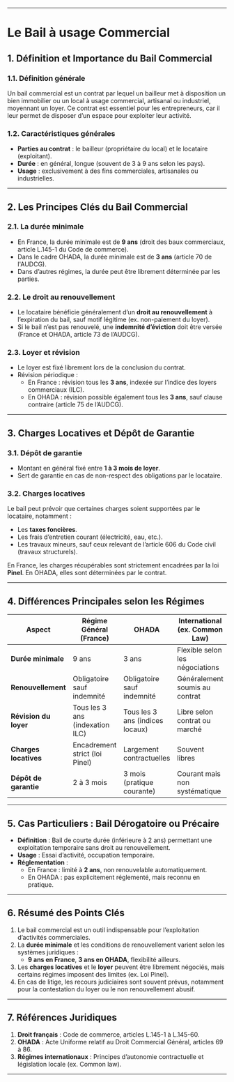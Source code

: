 
---
# Le Bail à usage Commercial 



## 1. Définition et Importance du Bail Commercial

### 1.1. Définition générale

Un bail commercial est un contrat par lequel un bailleur met à disposition un bien immobilier ou un local à usage commercial, artisanal ou industriel, moyennant un loyer. Ce contrat est essentiel pour les entrepreneurs, car il leur permet de disposer d’un espace pour exploiter leur activité.

### 1.2. Caractéristiques générales

- **Parties au contrat** : le bailleur (propriétaire du local) et le locataire (exploitant).
- **Durée** : en général, longue (souvent de 3 à 9 ans selon les pays).
- **Usage** : exclusivement à des fins commerciales, artisanales ou industrielles.

---

## 2. Les Principes Clés du Bail Commercial

### 2.1. La durée minimale

- En France, la durée minimale est de **9 ans** (droit des baux commerciaux, article L.145-1 du Code de commerce).
- Dans le cadre OHADA, la durée minimale est de **3 ans** (article 70 de l'AUDCG).
- Dans d’autres régimes, la durée peut être librement déterminée par les parties.

### 2.2. Le droit au renouvellement

- Le locataire bénéficie généralement d’un **droit au renouvellement** à l’expiration du bail, sauf motif légitime (ex. non-paiement du loyer).
- Si le bail n’est pas renouvelé, une **indemnité d’éviction** doit être versée (France et OHADA, article 73 de l’AUDCG).

### 2.3. Loyer et révision

- Le loyer est fixé librement lors de la conclusion du contrat.
- Révision périodique :
    - En France : révision tous les **3 ans**, indexée sur l’indice des loyers commerciaux (ILC).
    - En OHADA : révision possible également tous les **3 ans**, sauf clause contraire (article 75 de l’AUDCG).

---

## 3. Charges Locatives et Dépôt de Garantie

### 3.1. Dépôt de garantie

- Montant en général fixé entre **1 à 3 mois de loyer**.
- Sert de garantie en cas de non-respect des obligations par le locataire.

### 3.2. Charges locatives

Le bail peut prévoir que certaines charges soient supportées par le locataire, notamment :

- Les **taxes foncières**.
- Les frais d’entretien courant (électricité, eau, etc.).
- Les travaux mineurs, sauf ceux relevant de l’article 606 du Code civil (travaux structurels).

En France, les charges récupérables sont strictement encadrées par la loi **Pinel**. En OHADA, elles sont déterminées par le contrat.

---

## 4. Différences Principales selon les Régimes

| **Aspect**            | **Régime Général (France)**     | **OHADA**                       | **International (ex. Common Law)** |
| --------------------- | ------------------------------- | ------------------------------- | ---------------------------------- |
| **Durée minimale**    | 9 ans                           | 3 ans                           | Flexible selon les négociations    |
| **Renouvellement**    | Obligatoire sauf indemnité      | Obligatoire sauf indemnité      | Généralement soumis au contrat     |
| **Révision du loyer** | Tous les 3 ans (indexation ILC) | Tous les 3 ans (indices locaux) | Libre selon contrat ou marché      |
| **Charges locatives** | Encadrement strict (loi Pinel)  | Largement contractuelles        | Souvent libres                     |
| **Dépôt de garantie** | 2 à 3 mois                      | 3 mois (pratique courante)      | Courant mais non systématique      |

---

## 5. Cas Particuliers : Bail Dérogatoire ou Précaire

- **Définition** : Bail de courte durée (inférieure à 2 ans) permettant une exploitation temporaire sans droit au renouvellement.
- **Usage** : Essai d’activité, occupation temporaire.
- **Réglementation** :
    - En France : limité à **2 ans**, non renouvelable automatiquement.
    - En OHADA : pas explicitement réglementé, mais reconnu en pratique.

---

## 6. Résumé des Points Clés

1. Le bail commercial est un outil indispensable pour l’exploitation d’activités commerciales.
2. La **durée minimale** et les conditions de renouvellement varient selon les systèmes juridiques :
    - **9 ans en France**, **3 ans en OHADA**, flexibilité ailleurs.
3. Les **charges locatives** et le **loyer** peuvent être librement négociés, mais certains régimes imposent des limites (ex. Loi Pinel).
4. En cas de litige, les recours judiciaires sont souvent prévus, notamment pour la contestation du loyer ou le non renouvellement abusif.



---

## 7. Références Juridiques

1. **Droit français** : Code de commerce, articles L.145-1 à L.145-60.
2. **OHADA** : Acte Uniforme relatif au Droit Commercial Général, articles 69 à 86.
3. **Régimes internationaux** : Principes d’autonomie contractuelle et législation locale (ex. Common law).


---
